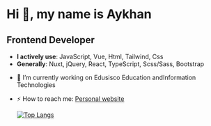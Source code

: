 # Hi 👋, my name is Aykhan

## Frontend Developer

- **I actively use**: JavaScript, Vue, Html, Tailwind, Css
- **Generally**: Nuxt, jQuery, React, TypeScript, Scss/Sass, Bootstrap


+ 🔭 I’m currently working on Edusisco Education andInformation Technologies
+ ⚡ How to reach me: [Personal website](https://ayxansadiqov.github.io/aykhan-sadigov/)




  [![Top Langs](https://github-readme-stats.vercel.app/api/top-langs/?username=anuraghazra&layout=donut)](https://github.com/anuraghazra/github-readme-stats)

  

